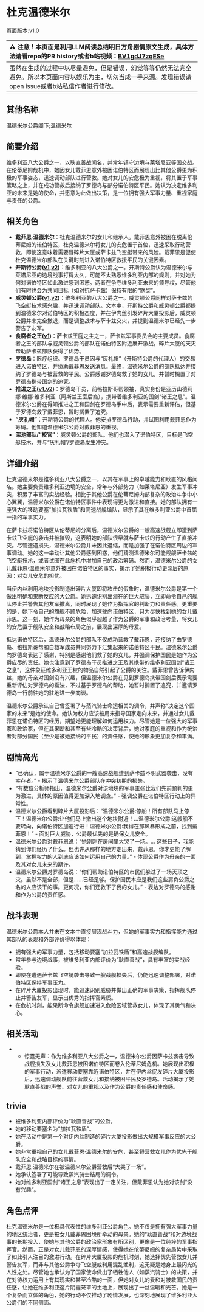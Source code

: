 # 杜克温德米尔
页面版本:v1.0
 

| :warning: 注意！本页面是利用LLM阅读总结明日方舟剧情原文生成，具体方法请看repo的PR history或者b站视频：[BV1gdJ7zqESe](https://www.bilibili.com/video/BV1gdJ7zqESe/)         |
|:----------------------------|
| 虽然在生成的过程中以尽量避免，但是错误，幻觉等等仍然无法完全避免。所以本页面内容以娱乐为主，切勿当成一手来源。发现错误请open issue或者b站私信作者进行修改。|



## 其他名称
温德米尔公爵阁下;温德米尔
## 简要介绍
维多利亚八大公爵之一，以耿直善战闻名，并常年镇守边境与莱塔尼亚等国交战。在伦蒂尼姆危机中，她因女儿戴菲恩意外被困诺伯特区而展现出比其他公爵更为积极的军事姿态，迅速调动部队进行营救。她对女儿的安危极为重视，将其置于军事策略之上，并在成功营救后接纳了罗德岛与部分诺伯特区平民。她认为决定维多利亚的未来是她的使命，并愿意为此做出决策，是一位拥有强大军事力量、重视家庭与责任的公爵。
## 相关角色
-   **戴菲恩·温德米尔**：杜克温德米尔的女儿和继承人。戴菲恩意外被困在脱离伦蒂尼姆的诺伯特区，杜克温德米尔将女儿的安危置于首位，迅速采取行动营救，即使这意味着需要冒碎片大厦或萨卡兹飞空艇带来的风险。戴菲恩是促使杜克温德米尔部队在关键时刻进入诺伯特区救援平民的关键因素。
-   **开斯特公爵([v1](extended_char_kai_si_te_gong_jue.md),[v2](../char_v3/extended_char_kai_si_te_gong_jue.md))**：维多利亚的八大公爵之一。开斯特公爵认为温德米尔与莱塔尼亚的边境战事打得太久，可能不太熟悉维多利亚内部的规则，并对她为何对诺伯特区如此激进感到困惑。两者在争夺维多利亚未来的领导权，尽管他们有时也会为共同目标（如对抗萨卡兹）保持有限的“默契”。
-   **威灵顿公爵([v1](extended_char_wei_ling_dun_gong_jue.md),[v2](../char_v3/extended_char_wei_ling_dun_gong_jue.md))**：维多利亚的八大公爵之一。威灵顿公爵同样对萨卡兹的飞空艇技术感兴趣，并迅速调动部队。文本中，开斯特公爵和威灵顿公爵都提到温德米尔对诺伯特区的积极态度，并在伊内丝引发碎片大厦投影后，威灵顿公爵并未完全撤退，而是调整战术与萨卡兹交火，并提到温德米尔已经先一步警告了友军。
-   **食腐者之王([v1](extended_char_shi_fu_zhe_zhi_wang.md))**：萨卡兹王庭之主之一，萨卡兹军事委员会的主要成员。食腐者之王的部队与威灵顿公爵的部队在诺伯特区附近展开激战，碎片大厦的天灾帮助萨卡兹部队获得了优势。
-   **罗德岛**：医疗组织。罗德岛干员因与“灰礼帽”（开斯特公爵的代理人）的交易进入诺伯特区，并协助戴菲恩发送消息。最终，温德米尔公爵的部队抵达并接纳了罗德岛与被营救的平民。公爵感谢罗德岛救了她的女儿，并暂时搁置了对罗德岛携带国剑的追究。
-   **推进之王([v1](char_112_siege.md),[v2](../char_v3/char_112_siege.md))**：罗德岛干员，前格拉斯哥帮领袖，真实身份是亚历山德莉娜·维娜·维多利亚（阿斯兰王室后裔），携带着维多利亚的国剑“诸王之息”。温德米尔公爵在得知推进之王和国剑在罗德岛手中后，表示需要重新评估，但基于罗德岛救了戴菲恩，暂时搁置了追究。
-   **“灰礼帽”**：开斯特公爵的代理人。他安排罗德岛行动，并试图利用戴菲恩作为筹码。他知道温德米尔公爵对戴菲恩的重视。
-   **深池部队/“校官”**：威灵顿公爵的部队。他们也潜入了诺伯特区，目标是飞空艇技术，并与“灰礼帽”/罗德岛发生冲突。
## 详细介绍
杜克温德米尔是维多利亚八大公爵之一，以其在军事上的卓越能力和耿直的风格闻名。她主要负责维多利亚边境的安全，常年与外部势力（如莱塔尼亚）发生军事冲突，积累了丰富的实战经验。相比于其他公爵在伦蒂尼姆内部复杂的政治斗争中小心翼翼，温德米尔公爵在诺伯特区事件中表现得更为激进和直接。她的部队拥有一座强大的移动要塞“加拉瓦铁盾”和高速战舰编队，显示了其在维多利亚公爵中首屈一指的军事实力。

在萨卡兹将诺伯特区从伦蒂尼姆分离后，温德米尔公爵的一艘高速战舰立即遭到萨卡兹飞空艇的袭击并被摧毁，这表明她的部队很早就与萨卡兹的行动产生了直接冲突。尽管遭遇损失，温德米尔公爵并未因此退缩，而是加强了在诺伯特区周边的军事调动。她的这一举动让其他公爵感到困惑，他们猜测温德米尔可能觊觎萨卡兹的飞空艇技术，或者试图在此危机中增加自己的政治筹码。然而，温德米尔公爵的女儿戴菲恩·温德米尔意外被困在诺伯特区的事实，揭示了她积极行动更深层的原因：对女儿安危的担忧。

当伊内丝利用地块投影制造出碎片大厦即将攻击的假象时，温德米尔公爵是第一个做出明确和果断反应的大公爵。她迅速识别出潜在的巨大威胁，立即命令自己的舰队停止并警告其他友军撤离，同时展现了她作为指挥官的判断力和责任感。更重要的是，她下令自己的旗舰不顾危险，加速驶向诺伯特区，只为尽快找到她的女儿戴菲恩。这一刻，她作为母亲的角色似乎超越了作为公爵的军事和政治考量，将女儿的安危置于舰队安全和战略布局之前，展现出深厚的母爱。

抵达诺伯特区后，温德米尔公爵的部队不仅成功营救了戴菲恩，还接纳了由罗德岛、格拉斯哥帮和自救军成员共同努力下汇集起来的诺伯特区平民。温德米尔公爵向罗德岛表达了感谢，特别是感谢他们救了她的女儿，并强调保护国民是她作为公爵应尽的责任。她也注意到了罗德岛干员推进之王及其携带的维多利亚国剑“诸王之息”，这件象征维多利亚王权的物品自然引起了公爵的关注。戴菲恩曾告诉伊内丝，她的母亲对国剑没有兴趣，但温德米尔公爵在见到罗德岛携带国剑后表示需要重新评估对罗德岛的看法，不过基于罗德岛的帮助，她暂时搁置了追究，并邀请罗德岛一行前往她的驻地进一步商谈。

温德米尔公爵承认自己曾签署了与蒸汽骑士命运相关的调令，并声称“决定这个国家的未来”是她的使命。她认为权力应该被用来指导国家走向未来，并通过女儿戴菲恩在诺伯特区的经历，期望她更能理解如何运用权力。尽管她是一位强大的军事家和政治家，但在其果断和甚至有些冷酷的决策背后，她对家庭的重视和作为统治者对部分国民（至少是被她接纳的平民）的责任感，使她的形象更加复杂和丰满。
## 剧情高光
*   “已确认，属于温德米尔公爵的一艘高速战舰遭到萨卡兹不明武器袭击，没有幸存者。” - 揭示了温德米尔公爵部队在冲突初期的损失。
*   “有数位分析师指出，温德米尔公爵对该地块的军事主张比我们先前预判的更为激进，具体的原因值得更加深入地调查。” - 强调公爵在诺伯特区行动上的异常性。
*   温德米尔公爵看到碎片大厦投影后：“温德米尔公爵:停船！所有部队马上停下！温德米尔公爵:让他们马上撤出这个地块附近！...温德米尔公爵:这艘船不要转向，向诺伯特区加速行进！温德米尔公爵:我得在那风暴形成之前，找到戴菲恩！” - 面对巨大威胁，公爵最优先的是确保女儿安全。
*   温德米尔公爵对戴菲恩说：“她刚刚在房间里大哭了一场。... 这些日子，我能猜到你们经历了什么。但也许从那样的地方走出来，戴菲恩，你才更能了解到，掌握权力的人到底应该如何运用自己的力量。” - 体现公爵作为母亲的一面及其对女儿未来的期许。
*   温德米尔公爵对罗德岛说：“你们帮助诺伯特区的市民们躲过了一场灭顶之灾。虽然不是全部，但是......已经足够。保护国民本应是我们这些肩负公爵之名的人应该干的事。更何况，你们还救下了我的女儿。” - 表达对罗德岛的感谢和作为公爵的责任感。
## 战斗表现
温德米尔公爵本人并未在文本中直接展现战斗力，但她的军事实力和指挥能力通过其部队的表现和外部评价得以体现：
*   拥有强大的军事力量，包括移动要塞“加拉瓦铁盾”和高速战舰编队。
*   常年参与边境战事，被维多利亚内部评价为“耿直善战”，具有丰富的实战经验。
*   即使在遭遇萨卡兹飞空艇袭击导致一艘战舰损失后，仍能迅速调整部署，对诺伯特区保持军事压力。
*   在碎片大厦投影出现时，能迅速识别威胁并做出正确的军事决策，指挥舰队停止并警告友军，显示出优秀的指挥官素质。
*   在危机时刻，能果断命令旗舰加速进入危险区域营救女儿，体现了其勇气和决心。
## 相关活动
-   *   惊霆无声：作为维多利亚八大公爵之一，温德米尔公爵因萨卡兹袭击导致战舰损失及女儿戴菲恩被困诺伯特区而卷入伦蒂尼姆危机。她展现出积极的军事行动，派遣移动要塞靠近诺伯特区，并在伊内丝促发碎片大厦投影后，迅速调动舰队前往营救女儿和接纳被困平民及罗德岛。活动揭示了她耿直善战的声誉、对女儿的重视以及作为公爵的责任感和使命感。
## trivia
*   被维多利亚内部评价为“耿直善战”的公爵。
*   她的移动要塞名为“加拉瓦铁盾”。
*   她在活动中是第一个对伊内丝制造的碎片大厦投影做出大规模军事反应的大公爵。
*   她非常重视自己的女儿戴菲恩·温德米尔的安危，甚至将营救女儿作为优先于舰队安全和战略目标的事情。
*   戴菲恩·温德米尔在被温德米尔公爵营救后“大哭了一场”。
*   她承认签署了可能导致蒸汽骑士结局的调令。
*   她对维多利亚国剑“诸王之息”表现出了一定关注，但戴菲恩认为她对该剑“没有兴趣”。
## 角色点评
杜克温德米尔是一位极具代表性的维多利亚公爵角色。她不仅是拥有强大军事力量的地区统治者，更是被女儿戴菲恩困境所牵动的母亲。她的“耿直善战”和对边境战事的长期投入，使她与其他公爵的政治家形象有所区别，更像是一位纯粹的军事指挥官。然而，正是对女儿戴菲恩的深厚情感，使得她在伦蒂尼姆的复杂局势中采取了如此引人注目的激进行动。在碎片大厦投影的危机时刻，她选择优先营救女儿并警告友军，而非与其他公爵争夺飞空艇或利用混乱渔利，这无疑是她身上最闪光的人性之处。尽管她也承认为了国家使命做出了牺牲他人（如蒸汽骑士）的决策，并在对待权力运用上有其现实和甚至冷酷的一面，但她对女儿的爱和对被救国民的责任感，让她在维多利亚这片阴霾笼罩的土地上，展现出了一丝温暖和光芒。她是一个复杂而立体的角色，她的行动不仅推动了剧情发展，也深刻地展现了维多利亚大公爵们的不同侧面。